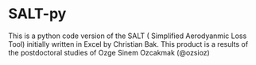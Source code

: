 # SALT-py
This is a python code version of the SALT ( Simplified Aerodyanmic Loss Tool) initially written in Excel by Christian Bak. This product is a results of the postdoctoral studies of Ozge Sinem Ozcakmak (@ozsioz)
